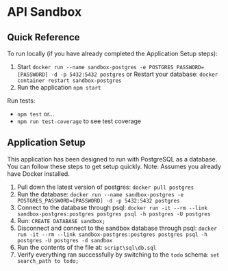 # API Sandbox

## Quick Reference
To run locally (if you have already completed the Application Setup steps): 
1. Start `docker run --name sandbox-postgres -e POSTGRES_PASSWORD=[PASSWORD] -d -p 5432:5432 postgres` or Restart your database: `docker container restart sandbox-postgres`
1. Run the application `npm start`

Run tests:
* `npm test` or...
* `npm run test-coverage` to see test coverage

## Application Setup
This application has been designed to run with PostgreSQL as a database. You can follow these steps to get setup quickly. Note: Assumes you already have Docker installed. 
1. Pull down the latest version of postgres: `docker pull postgres`
1. Run the database: `docker run --name sandbox-postgres -e POSTGRES_PASSWORD=[PASSWORD] -d -p 5432:5432 postgres`
1. Connect to the database through psql: `docker run -it --rm --link sandbox-postgres:postgres postgres psql -h postgres -U postgres`
1. Run: `CREATE DATABASE sandbox;`
1. Disconnect and connect to the sandbox database through psql: `docker run -it --rm --link sandbox-postgres:postgres postgres psql -h postgres -U postgres -d sandbox`
1. Run the contents of the file at: `script\sql\db.sql`
1. Verify everything ran successfully by switching to the `todo` schema: `set search_path to todo;`



